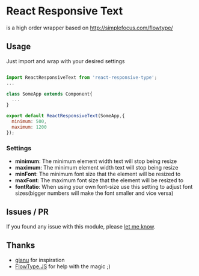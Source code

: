 # React Responsive Text

is a high order wrapper based on http://simplefocus.com/flowtype/

## Usage

Just import and wrap with your desired settings

```javascript

import ReactResponsiveText from 'react-responsive-type';
...

class SomeApp extends Component{
  ...
}

export default ReactResponsiveText(SomeApp,{
  minimum: 500,
  maximum: 1200
});
```

### Settings

 * __minimum__: The minimum element width text will stop being resize
 * __maximum__: The minimum element width text will stop being resize
 * __minFont__: The minimum font size that the element will be resized to
 * __maxFont__: The maximum font size that the element will be resized to
 * __fontRatio__: When using your own font-size use this setting to adjust font sizes(bigger numbers will make the font smaller and vice versa)

## Issues / PR

 If you found any issue with this module, please [let me know](https://github.com/JellyKid/react-responsive-type).


## Thanks
* [gianu](https://github.com/gianu/react-fittext) for inspiration
* [FlowType.JS](http://simplefocus.com/flowtype/) for help with the magic ;)
